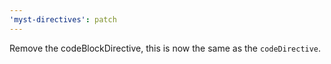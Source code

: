 ```yaml
---
'myst-directives': patch
---
```


Remove the codeBlockDirective, this is now the same as the `codeDirective`.
